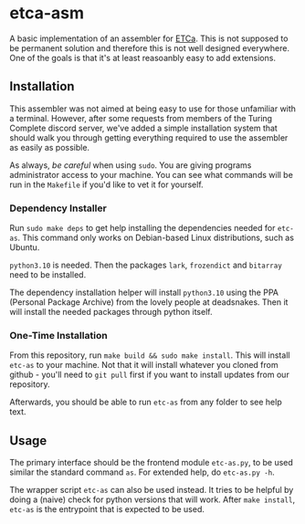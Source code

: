 # etca-asm

A basic implementation of an assembler for [ETCa](https://github.com/MegaIng/ETC.a). 
This is not supposed to be permanent solution and therefore this is not well designed everywhere. 
One of the goals is that it's at least reasoanbly easy to add extensions.

## Installation

This assembler was not aimed at being easy to use for those unfamiliar with a terminal. However, after some
requests from members of the Turing Complete discord server, we've added a simple installation system
that should walk you through getting everything required to use the assembler as easily as possible.

As always, _be careful_ when using `sudo`. You are giving programs administrator access to your machine.
You can see what commands will be run in the `Makefile` if you'd like to vet it for yourself.

### Dependency Installer

Run `sudo make deps` to get help installing the dependencies needed for `etc-as`. This command only works on
Debian-based Linux distributions, such as Ubuntu.

`python3.10` is needed. Then the packages `lark`, `frozendict` and `bitarray` need to be installed.

The dependency installation helper will install `python3.10` using the PPA (Personal Package Archive)
from the lovely people at deadsnakes. Then it will install the needed packages through python itself.

### One-Time Installation

From this repository, run `make build && sudo make install`.
This will install `etc-as` to your machine. Not that it will install whatever you cloned from github -
you'll need to `git pull` first if you want to install updates from our repository.

Afterwards, you should be able to run `etc-as` from any folder to see help text.

## Usage

The primary interface should be the frontend module `etc-as.py`, to be used similar the standard command `as`. For extended help, do `etc-as.py -h`.

The wrapper script `etc-as` can also be used instead. It tries to be helpful by doing a (naive) check for python versions that will work. After
`make install`, `etc-as` is the entrypoint that is expected to be used.
